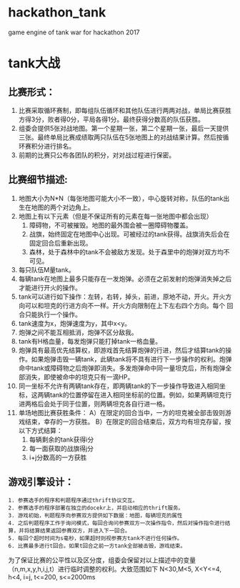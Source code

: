 # hackathon_tank
game engine of tank war for hackathon 2017

# tank大战

## 比赛形式：
1. 比赛采取循环赛制，即每组队伍循环和其他队伍进行两两对战，单局比赛获胜方得3分，败者得0分，平局各得1分。最终获得分数高的队伍获胜。
2. 组委会提供5张对战地图。第一个星期一张，第二个星期一张，最后一天提供三张。最终单局比赛成绩取两只队伍在5张地图上的对战结果计算。然后按循环赛积分进行排名。
3. 前期的比赛只公布各团队的积分，对对战过程进行保密。

## 比赛细节描述:
1. 地图大小为N*N（每张地图可能大小不一致），中心旋转对称，队伍的tank出生在地图的两个对边角上。
2. 地图上有以下元素（但是不保证所有的元素在每一张地图中都会出现）
    1. 障碍物，不可被摧毁。地图的最外围会被一圈障碍物覆盖。
    2. 战旗，始终固定在地图中心出现。可被经过的tank获得。战旗消失后会在固定回合后重新出现。
    3. 森林，处于森林中的tank不会被敌方发现。处于森里中的炮弹对双方均不可见。
3. 每只队伍M量tank。
4. 每辆tank在地图上最多只能存在一发炮弹。必须在之前发射的炮弹消失掉之后才能进行开火的操作。
5. tank可以进行如下操作：左转，右转，掉头，前进，原地不动，开火。开火方向可以和坦克的行进方向不一样。开火方向限制在上下左右四个方向。每个 回合只能执行一个操作。
6. tank速度为x，炮弹速度为y，其中x<y。
7. 炮弹之间不能互相抵消，炮弹不区分敌我。
8. tank有H格血量，每发炮弹只能打掉tank一格血量。
9. 炮弹具有最高优先结算权，即游戏首先结算炮弹的行进，然后才结算tank的操作。如果炮弹击毁一辆tank，此辆tank将不具有进行下一步操作的权利。炮弹命中tank或障碍物之后炮弹即消失。多发炮弹命中同一量坦克后，所有炮弹全部消失，即使被命中的坦克只有一滴HP。
10. 同一坐标不允许有两辆tank存在，即两辆tank的下一步操作导致进入相同坐标，这两辆tank的位置停留在进入相同坐标前的位置。例如，如果两辆坦克行进两格后会处于同于位置，则两辆坦克各自行进一格。
11. 单场地图比赛获胜条件：
	A）在限定的回合当中，一方的坦克被全部击毁则游戏结束，幸存的一方获胜。
	B）在限定的回合结束后，双方均有坦克存留，按以下方式结算：
    1. 每辆剩余的tank获得i分
    2. 每一面获取的战旗得j分
    3. i+j分数高的一方获胜

## 游戏引擎设计：
    1. 参赛选手的程序和判题程序通过thrift协议交互。
    2. 参赛选手的程序部署在独立的docekr上，并启动相应的thrift服务。
    3. 游戏初始，判题程序向参赛双方提供如下数据：地图，每辆坦克的属性
    4. 之后判题程序工作于询问模式，每回合询问参赛双方一次操作指令，然后对操作指令进行结算，并将结算结果返回参赛双方，并进入下一回合。
    5. 每回个超时时间为s毫秒，如果超时则视参赛方tank不进行任何操作。
    6. 比赛最多进行t回合。如果t回合之前一方tank全部被击毁，游戏结束。

为了保证比赛的公平性以及区分度，组委会保留对以上描述中的变量（n,m,x,y,h,i,j,t）进行临时调整的权利。大致范围如下
N<30,M<5, X<Y<=4, h<4, i=j, t<=200, s<=2000ms

